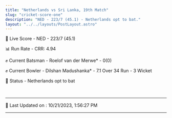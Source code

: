 ```yaml
---
title: "Netherlands vs Sri Lanka, 19th Match"
slug: "cricket-score-one"
description: "NED - 223/7 (45.1) - Netherlands opt to bat."
layout: "../../layouts/PostLayout.astro"
---
```


🔴 Live Score - NED - 223/7 (45.1)  

📊 Run Rate - CRR: 4.94  

✊ Current Batsman - Roelof van der Merwe* - 0(0)  

✊ Current Bowler - Dilshan Madushanka* - 7.1 Over 34 Run - 3 Wicket  

📑 Status - Netherlands opt to bat

<br />

***

📝 Last Updated on : 10/21/2023, 1:56:27 PM

***

